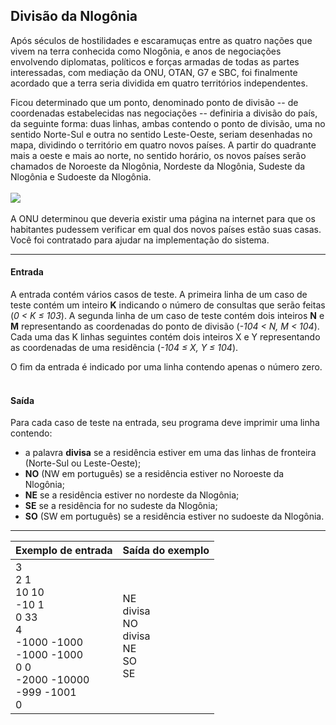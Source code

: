 ## Divisão da Nlogônia
Após séculos de hostilidades e escaramuças entre as quatro nações que vivem na terra conhecida como Nlogônia, e anos de negociações envolvendo diplomatas, políticos e forças armadas de todas as partes interessadas, com mediação da ONU, OTAN, G7 e SBC, foi finalmente acordado que a terra seria dividida em quatro territórios independentes.

Ficou determinado que um ponto, denominado ponto de divisão -- de coordenadas estabelecidas nas negociações -- definiria a divisão do país, da seguinte forma: duas linhas, ambas contendo o ponto de divisão, uma no sentido Norte-Sul e outra no sentido Leste-Oeste, seriam desenhadas no mapa, dividindo o território em quatro novos países. A partir do quadrante mais a oeste e mais ao norte, no sentido horário, os novos países serão chamados de Noroeste da Nlogônia, Nordeste da Nlogônia, Sudeste da Nlogônia e Sudoeste da Nlogônia. <br> <br>
![](https://resources.beecrowd.com.br/gallery/images/problems/UOJ_1091.png) <br> <br>
A ONU determinou que deveria existir uma página na internet para que os habitantes pudessem verificar em qual dos novos países estão suas casas. Você foi contratado para ajudar na implementação do sistema.

---
#### Entrada
A entrada contém vários casos de teste. A primeira linha de um caso de teste contém um inteiro **K** indicando o número de consultas que serão feitas (*0 < K ≤ 103*). A segunda linha de um caso de teste contém dois inteiros **N** e **M** representando as coordenadas do ponto de divisão (*-104 < N, M < 104*). Cada uma das K linhas seguintes contém dois inteiros X e Y representando as coordenadas de uma residência (*-104 ≤ X, Y ≤ 104*).

O fim da entrada é indicado por uma linha contendo apenas o número zero.
<br> <br>
#### Saída
Para cada caso de teste na entrada, seu programa deve imprimir uma linha contendo:

- a palavra **divisa** se a residência estiver em uma das linhas de fronteira (Norte-Sul ou Leste-Oeste);
- **NO** (NW em português) se a residência estiver no Noroeste da Nlogônia;
- **NE** se a residência estiver no nordeste da Nlogônia;
- **SE** se a residência for no sudeste da Nlogônia;
- **SO** (SW em português) se a residência estiver no sudoeste da Nlogônia.

---

Exemplo de entrada  | Saída do exemplo
------------- | -------------
3 <br> 2 1 <br> 10 10 <br> -10 1 <br> 0 33 <br> 4 <br> 	-1000 -1000 <br> -1000 -1000 <br> 0 0 <br> -2000 -10000 <br> -999 -1001 <br> 0 | NE <br> divisa <br> NO <br> divisa <br> NE <br> SO <br> SE

